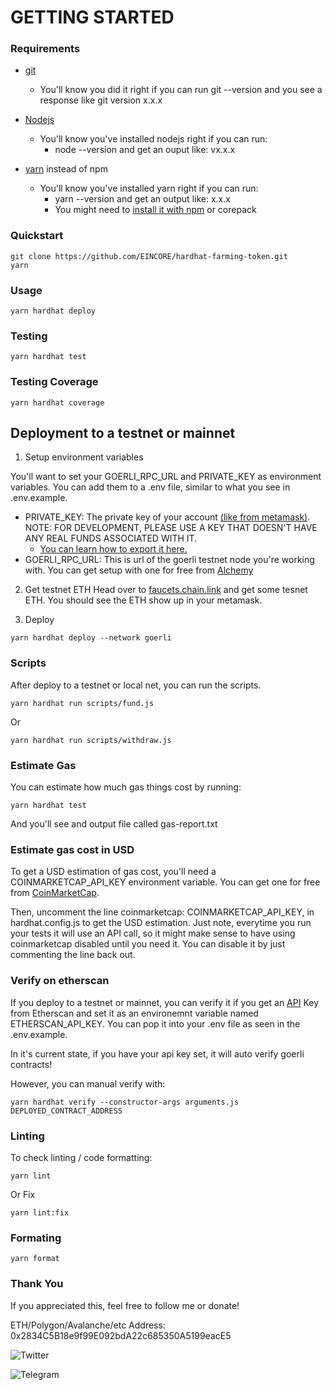 # GETTING STARTED
### Requirements

* [git](https://git-scm.com/book/en/v2/Getting-Started-Installing-Git)
   * You'll know you did it right if you can run git --version and you see a response like git version x.x.x

* [Nodejs](https://nodejs.org/en/)
    * You'll know you've installed nodejs right if you can run:
       * node --version and get an ouput like: vx.x.x

* [yarn](https://yarnpkg.com/getting-started/install) instead of npm
    * You'll know you've installed yarn right if you can run:
        * yarn --version and get an output like: x.x.x
        * You might need to [install it with npm](https://classic.yarnpkg.com/lang/en/docs/install/#mac-stable) or corepack

### Quickstart
```
git clone https://github.com/EINCORE/hardhat-farming-token.git
yarn
```
### Usage
```
yarn hardhat deploy
```
### Testing 
```
yarn hardhat test
```
### Testing Coverage
```
yarn hardhat coverage
```

## Deployment to a testnet or mainnet
1. Setup environment variables

You'll want to set your GOERLI_RPC_URL and PRIVATE_KEY as environment variables. You can add them to a .env file, similar to what you see in .env.example.

* PRIVATE_KEY: The private key of your account [(like from metamask)](https://metamask.io/). NOTE: FOR DEVELOPMENT, PLEASE USE A KEY THAT DOESN'T HAVE ANY REAL FUNDS ASSOCIATED WITH IT.
    * [You can learn how to export it here.](https://metamask.zendesk.com/hc/en-us/articles/360015289632-How-to-Export-an-Account-Private-Key)
* GOERLI_RPC_URL: This is url of the goerli testnet node you're working with. You can get setup with one for free from [Alchemy](https://www.alchemy.com/)

2. Get testnet ETH
Head over to [faucets.chain.link](https://faucets.chain.link/) and get some tesnet ETH. You should see the ETH show up in your metamask.

3. Deploy
``` 
yarn hardhat deploy --network goerli
```

### Scripts
After deploy to a testnet or local net, you can run the scripts.
```
yarn hardhat run scripts/fund.js
```
Or
```
yarn hardhat run scripts/withdraw.js
```
### Estimate Gas
You can estimate how much gas things cost by running:
```
yarn hardhat test
```
And you'll see and output file called gas-report.txt

### Estimate gas cost in USD

To get a USD estimation of gas cost, you'll need a COINMARKETCAP_API_KEY environment variable. You can get one for free from [CoinMarketCap](https://pro.coinmarketcap.com/signup).

Then, uncomment the line coinmarketcap: COINMARKETCAP_API_KEY, in hardhat.config.js to get the USD estimation. Just note, everytime you run your tests it will use an API call, so it might make sense to have using coinmarketcap disabled until you need it. You can disable it by just commenting the line back out.

### Verify on etherscan 

If you deploy to a testnet or mainnet, you can verify it if you get an [API](https://etherscan.io/login?cmd=last) Key from Etherscan and set it as an environemnt variable named ETHERSCAN_API_KEY. You can pop it into your .env file as seen in the .env.example.

In it's current state, if you have your api key set, it will auto verify goerli contracts!

However, you can manual verify with:

```
yarn hardhat verify --constructor-args arguments.js DEPLOYED_CONTRACT_ADDRESS
```

### Linting 

To check linting / code formatting:

```
yarn lint
```
Or Fix
```
yarn lint:fix
```

### Formating 
```
yarn format
```

### Thank You 

If you appreciated this, feel free to follow me or donate!

ETH/Polygon/Avalanche/etc Address: 0x2834C5B18e9f99E092bdA22c685350A5199eacE5



![Twitter](https://img.shields.io/badge/Twitter-%231DA1F2.svg?style=for-the-badge&logo=Twitter&logoColor=https://twitter.com/ein_punk)

![Telegram](https://img.shields.io/badge/Telegram-2CA5E0?style=for-the-badge&logo=telegram&logoColor=https://t.me/+PY48IVqpvfxiZjBh)
